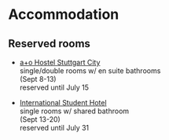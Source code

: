 
# Accommodation

## Reserved rooms

+ [a+o Hostel Stuttgart City](https://www.aohostels.com/en/stuttgart/stuttgart-city/)   
  single/double rooms w/ en suite bathrooms   
  (Sept 8-13)   
  reserved until July 15

+ [International Student Hotel](https://www.studierendenhotel-stuttgart.de/en/)   
  single rooms w/ shared bathroom   
  (Sept 13-20)   
  reserved until July 31
  

